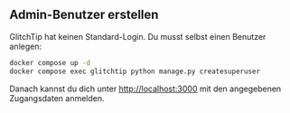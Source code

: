 


## Admin-Benutzer erstellen

GlitchTip hat keinen Standard-Login. Du musst selbst einen Benutzer anlegen:

```bash
docker compose up -d
docker compose exec glitchtip python manage.py createsuperuser
```

Danach kannst du dich unter [http://localhost:3000](http://localhost:3000) mit den angegebenen Zugangsdaten anmelden.